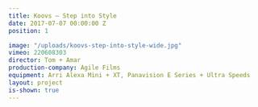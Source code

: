 ```yaml
---
title: Koovs — Step into Style
date: 2017-07-07 00:00:00 Z
position: 1

image: "/uploads/koovs-step-into-style-wide.jpg"
vimeo: 220608303
director: Tom + Amar
production-company: Agile Films
equipment: Arri Alexa Mini + XT, Panavision E Series + Ultra Speeds
layout: project
is-shown: true
---
```


